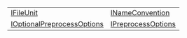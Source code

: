 |                                                                                                   |                                                                                   |
| ------------------------------------------------------------------------------------------------- | --------------------------------------------------------------------------------- |
| [IFileUnit](/plugin-conventions/interface/options/ifileunit.md)                                   | [INameConvention](/plugin-conventions/interface/options/inameconvention.md)       |
| [IOptionalPreprocessOptions](/plugin-conventions/interface/options/ioptionalpreprocessoptions.md) | [IPreprocessOptions](/plugin-conventions/interface/options/ipreprocessoptions.md) |